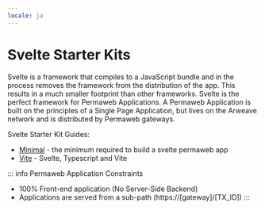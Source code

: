 ```yaml
---
locale: ja
---
```

# Svelte Starter Kits

Svelte is a framework that compiles to a JavaScript bundle and in the process removes the framework from the distribution of the app. This results in a much smaller footprint than other frameworks. Svelte is the perfect framework for Permaweb Applications. A Permaweb Application is built on the principles of a Single Page Application, but lives on the Arweave network and is distributed by Permaweb gateways.

Svelte Starter Kit Guides:

* [Minimal](./minimal.md) - the minimum required to build a svelte permaweb app
* [Vite](./vite.md) - Svelte, Typescript and Vite

::: info Permaweb Application Constraints
* 100% Front-end application (No Server-Side Backend)
* Applications are served from a sub-path (https://[gateway]/[TX_ID])
:::
